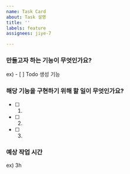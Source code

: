 ```yaml
---
name: Task Card
about: Task 설명
title: ''
labels: feature
assignees: jiye-7

---
```


### 만들고자 하는 기능이 무엇인가요?

ex) - [ ] Todo 생성 기능

### 해당 기능을 구현하기 위해 할 일이 무엇인가요?
- [ ] 1. 
- [ ] 2. 
- [ ] 3.

### 예상 작업 시간
ex) 3h
